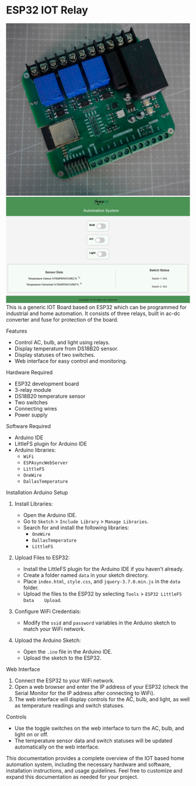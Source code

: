 # ESP32 IOT Relay
<img src="images/esp32.jpg" width="600">
<img src="images/web.png" width="600">
This is a generic IOT Board based on ESP32 which can be programmed for industrial and home automation. It consists of three relays, built in ac-dc converter and fuse for protection of the board.


Features
- Control AC, bulb, and light using relays.
- Display temperature from DS18B20 sensor.
- Display statuses of two switches.
- Web interface for easy control and monitoring.

Hardware Required
- ESP32 development board
- 3-relay module
- DS18B20 temperature sensor
- Two switches
- Connecting wires
- Power supply

Software Required
- Arduino IDE
- LittleFS plugin for Arduino IDE
- Arduino libraries:
  - `WiFi`
  - `ESPAsyncWebServer`
  - `LittleFS`
  - `OneWire`
  - `DallasTemperature`

Installation
Arduino Setup
1. Install Libraries:
   - Open the Arduino IDE.
   - Go to `Sketch` > `Include Library` > `Manage Libraries`.
   - Search for and install the following libraries:
     - `OneWire`
     - `DallasTemperature`
     - `LittleFS`
   
2. Upload Files to ESP32:
   - Install the LittleFS plugin for the Arduino IDE if you haven’t already.
   - Create a folder named `data` in your sketch directory.
   - Place `index.html`, `style.css`, and `jquery-3.7.0.min.js` in the `data` folder.
   - Upload the files to the ESP32 by selecting `Tools` > `ESP32 LittleFS Data    Upload`.

3. Configure WiFi Credentials:
   - Modify the `ssid` and `password` variables in the Arduino sketch to match your WiFi network.

4. Upload the Arduino Sketch:
   - Open the `.ino` file in the Arduino IDE.
   - Upload the sketch to the ESP32.

Web Interface
1. Connect the ESP32 to your WiFi network.
2. Open a web browser and enter the IP address of your ESP32 (check the Serial Monitor for the IP address after connecting to WiFi).
3. The web interface will display controls for the AC, bulb, and light, as well as temperature readings and switch statuses.

Controls
- Use the toggle switches on the web interface to turn the AC, bulb, and light on or off.
- The temperature sensor data and switch statuses will be updated automatically on the web interface.


This documentation provides a complete overview of the IOT based home automation system, including the necessary hardware and software, installation instructions, and usage guidelines. Feel free to customize and expand this documentation as needed for your project.
